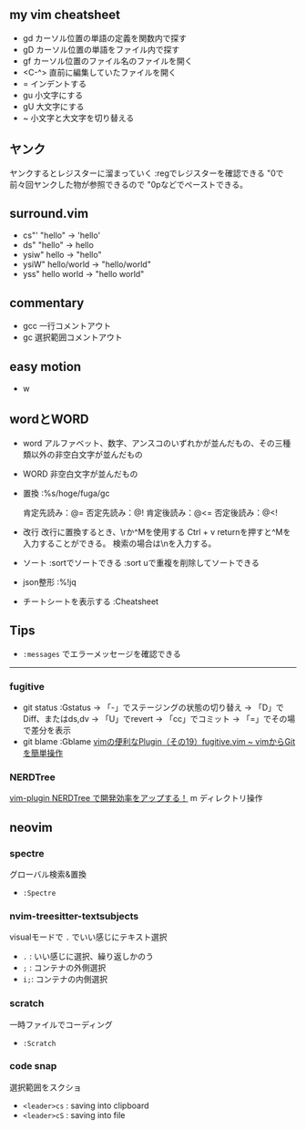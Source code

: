 ## my vim cheatsheet
- gd 
カーソル位置の単語の定義を関数内で探す
- gD
カーソル位置の単語をファイル内で探す
- gf
カーソル位置のファイル名のファイルを開く
- <C-^>
直前に編集していたファイルを開く
- =
インデントする
- gu
小文字にする
- gU
大文字にする
- ~
小文字と大文字を切り替える

## ヤンク
ヤンクするとレジスターに溜まっていく
:regでレジスターを確認できる
"0で前々回ヤンクした物が参照できるので
"0pなどでペーストできる。

## surround.vim
- cs"'
"hello" -> 'hello'
- ds"
"hello" -> hello
- ysiw"
hello -> "hello"
- ysiW"
hello/world -> "hello/world"
- yss"
hello world -> "hello world"

## commentary
- gcc
一行コメントアウト
- gc
選択範囲コメントアウト

## easy motion
- <LEADER> <LEADER> w

## wordとWORD
- word
アルファベット、数字、アンスコのいずれかが並んだもの、その三種類以外の非空白文字が並んだもの
- WORD
非空白文字が並んだもの

- 置換
  :%s/hoge/fuga/gc

  肯定先読み：\@=
  否定先読み：\@!
  肯定後読み：\@<=
  否定後読み：\@<!

- 改行
改行に置換するとき、\rか^Mを使用する
Ctrl + v returnを押すと^Mを入力することができる。
検索の場合は\nを入力する。

- ソート
:sortでソートできる
:sort uで重複を削除してソートできる

- json整形
:%!jq

- チートシートを表示する
:Cheatsheet

## Tips
 - `:messages` でエラーメッセージを確認できる

---
### fugitive

- git status
  :Gstatus
   → 「-」でステージングの状態の切り替え
   → 「D」でDiff、またはds,dv
   → 「U」でrevert
   → 「cc」でコミット
   → 「=」でその場で差分を表示
- git blame
  :Gblame
   [vimの便利なPlugin（その19）fugitive.vim ~ vimからGitを簡単操作](http://engineerspirit.com/2017/05/13/post-1308/)

### NERDTree
   [vim-plugin NERDTree で開発効率をアップする！](https://qiita.com/zwirky/items/0209579a635b4f9c95ee)
   m ディレクトリ操作

## neovim

### spectre
グローバル検索&置換

- `:Spectre`

### nvim-treesitter-textsubjects
visualモードで `.` でいい感じにテキスト選択

- `.` : いい感じに選択、繰り返しかのう
- `;` : コンテナの外側選択
- `i;`: コンテナの内側選択

### scratch
一時ファイルでコーディング

- `:Scratch`

### code snap
選択範囲をスクショ

- `<leader>cs` : saving into clipboard
- `<leader>cS` : saving into file
